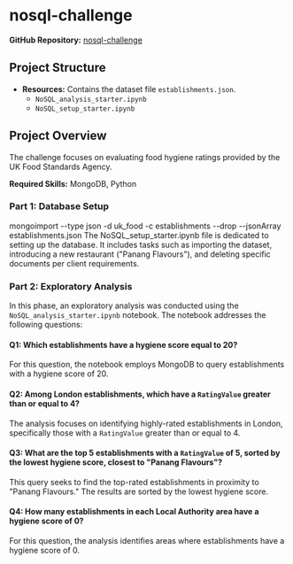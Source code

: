 # nosql-challenge


**GitHub Repository:** [nosql-challenge](https://github.com/a-dhil/nosql-challenge)

## Project Structure

- **Resources:** Contains the dataset file `establishments.json`.
  - `NoSQL_analysis_starter.ipynb`
  - `NoSQL_setup_starter.ipynb`

## Project Overview

The challenge focuses on evaluating food hygiene ratings provided by the UK Food Standards Agency. 

**Required Skills:** MongoDB, Python

### Part 1: Database Setup

mongoimport --type json -d uk_food -c establishments --drop --jsonArray establishments.json
The NoSQL_setup_starter.ipynb file is dedicated to setting up the database. 
It includes tasks such as importing the dataset, introducing a new restaurant ("Panang Flavours"), and deleting specific documents per client requirements.

### Part 2: Exploratory Analysis

In this phase, an exploratory analysis was conducted using the `NoSQL_analysis_starter.ipynb` notebook. The notebook addresses the following questions:

#### Q1: Which establishments have a hygiene score equal to 20?

For this question, the notebook employs MongoDB to query establishments with a hygiene score of 20.

#### Q2: Among London establishments, which have a `RatingValue` greater than or equal to 4?

The analysis focuses on identifying highly-rated establishments in London, specifically those with a `RatingValue` greater than or equal to 4.

#### Q3: What are the top 5 establishments with a `RatingValue` of 5, sorted by the lowest hygiene score, closest to "Panang Flavours"?

This query seeks to find the top-rated establishments in proximity to "Panang Flavours." The results are sorted by the lowest hygiene score.

#### Q4: How many establishments in each Local Authority area have a hygiene score of 0?

For this question, the analysis identifies areas where establishments have a hygiene score of 0.



